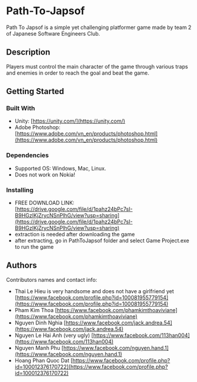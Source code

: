 # Path-To-Japsof

Path To Japsof is a simple yet challenging platformer game made by team 2 of Japanese Software Engineers Club.

## Description

Players must control the main character of the game through various traps and enemies in order to reach the goal and beat the game.

## Getting Started

### Built With

* Unity: [https://unity.com/](https://unity.com/)
* Adobe Photoshop: [https://www.adobe.com/vn_en/products/photoshop.html](https://www.adobe.com/vn_en/products/photoshop.html)

### Dependencies

* Supported OS: Windows, Mac, Linux.
* Does not work on Nokia!

### Installing

* FREE DOWNLOAD LINK: [https://drive.google.com/file/d/1pahz24bPc7sI-B9HGzIKjZrycNSnPlhG/view?usp=sharing](https://drive.google.com/file/d/1pahz24bPc7sI-B9HGzIKjZrycNSnPlhG/view?usp=sharing)
* extraction is needed after downloading the game
* after extracting, go in PathToJapsof folder and select Game Project.exe to run the game

## Authors

Contributors names and contact info:
* Thai Le Hieu is very handsome and does not have a girlfriend yet [https://www.facebook.com/profile.php?id=100081955779154](https://www.facebook.com/profile.php?id=100081955779154)
* Pham Kim Thoa [https://www.facebook.com/phamkimthoaviviane](https://www.facebook.com/phamkimthoaviviane)
* Nguyen Dinh Nghia [https://www.facebook.com/jack.andrea.54](https://www.facebook.com/jack.andrea.54)
* Nguyen Le Hai Anh (very ugly) [https://www.facebook.com/113han004](https://www.facebook.com/113han004)
* Nguyen Manh Phu [https://www.facebook.com/nguyen.hand.1](https://www.facebook.com/nguyen.hand.1)
* Hoang Phan Quoc Dat [https://www.facebook.com/profile.php?id=100012376170722](https://www.facebook.com/profile.php?id=100012376170722)
